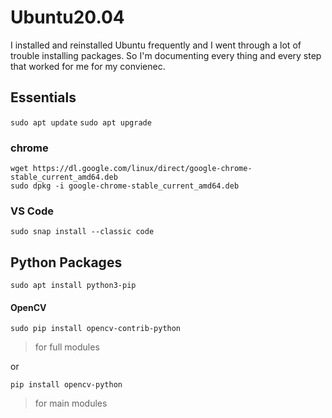 # Ubuntu20.04
I installed and reinstalled Ubuntu frequently and I went through a lot of trouble installing packages. So I'm documenting every thing and every step that worked for me for my convienec.

## Essentials
`sudo apt update`
`sudo apt upgrade`

### chrome 
```
wget https://dl.google.com/linux/direct/google-chrome-stable_current_amd64.deb
sudo dpkg -i google-chrome-stable_current_amd64.deb
```

### VS Code
`sudo snap install --classic code `







## Python Packages
`sudo apt install python3-pip`


#### OpenCV
`sudo pip install opencv-contrib-python`

> for full modules

or

`pip install opencv-python`

> for main modules

